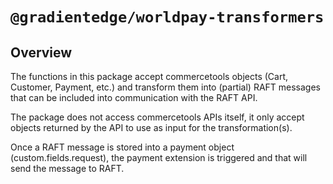 # `@gradientedge/worldpay-transformers`

## Overview

The functions in this package accept commercetools objects (Cart, Customer, Payment, etc.) and transform them
into (partial) RAFT messages that can be included into communication with the RAFT API.

The package does not access commercetools APIs itself, it only accept objects returned by the API to use
as input for the transformation(s).

Once a RAFT message is stored into a payment object (custom.fields.request), the payment extension is triggered and that will send the message to RAFT.

